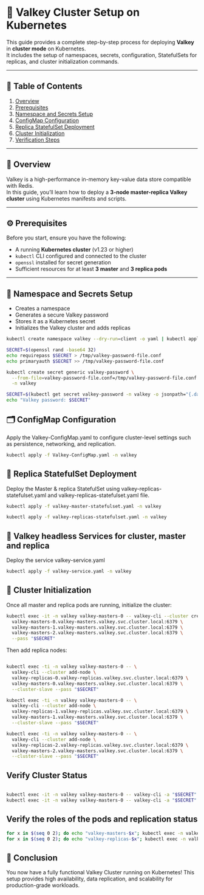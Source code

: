 # 🚀 Valkey Cluster Setup on Kubernetes

This guide provides a complete step-by-step process for deploying **Valkey** in **cluster mode** on Kubernetes.  
It includes the setup of namespaces, secrets, configuration, StatefulSets for replicas, and cluster initialization commands.

---

## 🧩 Table of Contents

1. [Overview](#overview)
2. [Prerequisites](#prerequisites)
3. [Namespace and Secrets Setup](#namespace-and-secrets-setup)
4. [ConfigMap Configuration](#configmap-configuration)
5. [Replica StatefulSet Deployment](#replica-statefulset-deployment)
6. [Cluster Initialization](#cluster-initialization)
7. [Verification Steps](#verification-steps)

---

## 📘 Overview

Valkey is a high-performance in-memory key-value data store compatible with Redis.  
In this guide, you’ll learn how to deploy a **3-node master-replica Valkey cluster** using Kubernetes manifests and scripts.

---

## ⚙️ Prerequisites

Before you start, ensure you have the following:

- A running **Kubernetes cluster** (v1.23 or higher)
- `kubectl` CLI configured and connected to the cluster
- `openssl` installed for secret generation
- Sufficient resources for at least **3 master** and **3 replica pods**

---

## 🧰 Namespace and Secrets Setup

- Creates a namespace
- Generates a secure Valkey password
- Stores it as a Kubernetes secret
- Initializes the Valkey cluster and adds replicas

```bash
kubectl create namespace valkey --dry-run=client -o yaml | kubectl apply -f -

SECRET=$(openssl rand -base64 32)
echo requirepass $SECRET > /tmp/valkey-password-file.conf
echo primaryauth $SECRET >> /tmp/valkey-password-file.conf

kubectl create secret generic valkey-password \
  --from-file=valkey-password-file.conf=/tmp/valkey-password-file.conf \
  -n valkey

SECRET=$(kubectl get secret valkey-password -n valkey -o jsonpath="{.data.valkey-password-file\.conf}" | base64 -d | awk '{print $2; exit}')
echo "Valkey password: $SECRET"
```

## 🗂️ ConfigMap Configuration

Apply the Valkey-ConfigMap.yaml to configure cluster-level settings such as persistence, networking, and replication.

```bash
kubectl apply -f Valkey-ConfigMap.yaml -n valkey
```

## 🧱 Replica StatefulSet Deployment

Deploy the Master & replica StatefulSet using valkey-replicas-statefulset.yaml and valkey-replicas-statefulset.yaml file.

```bash
kubectl apply -f valkey-master-statefulset.yaml -n valkey

kubectl apply -f valkey-replicas-statefulset.yaml -n valkey
```

## 🧱 Valkey headless Services for cluster, master and replica

 Deploy the service valkey-service.yaml

 ```bash
kubectl apply -f valkey-service.yaml -n valkey
```

## 🔗 Cluster Initialization

Once all master and replica pods are running, initialize the cluster:

```bash
kubectl exec -it -n valkey valkey-masters-0 -- valkey-cli --cluster create --cluster-yes --cluster-replicas 0 \
  valkey-masters-0.valkey-masters.valkey.svc.cluster.local:6379 \
  valkey-masters-1.valkey-masters.valkey.svc.cluster.local:6379 \
  valkey-masters-2.valkey-masters.valkey.svc.cluster.local:6379 \
  --pass "$SECRET"
```

Then add replica nodes:

```bash

kubectl exec -ti -n valkey valkey-masters-0 -- \
  valkey-cli --cluster add-node \
  valkey-replicas-0.valkey-replicas.valkey.svc.cluster.local:6379 \
  valkey-masters-0.valkey-masters.valkey.svc.cluster.local:6379 \
  --cluster-slave --pass "$SECRET"

kubectl exec -ti -n valkey valkey-masters-0 -- \
  valkey-cli --cluster add-node \
  valkey-replicas-1.valkey-replicas.valkey.svc.cluster.local:6379 \
  valkey-masters-1.valkey-masters.valkey.svc.cluster.local:6379 \
  --cluster-slave --pass "$SECRET"

kubectl exec -ti -n valkey valkey-masters-0 -- \
  valkey-cli --cluster add-node \
  valkey-replicas-2.valkey-replicas.valkey.svc.cluster.local:6379 \
  valkey-masters-2.valkey-masters.valkey.svc.cluster.local:6379 \
  --cluster-slave --pass "$SECRET"

```

## Verify Cluster Status
``` bash

kubectl exec -it -n valkey valkey-masters-0 -- valkey-cli -a "$SECRET" cluster info
kubectl exec -it -n valkey valkey-masters-0 -- valkey-cli -a "$SECRET" cluster nodes

```

## Verify the roles of the pods and replication status

```bash
for x in $(seq 0 2); do echo "valkey-masters-$x"; kubectl exec -n valkey valkey-masters-$x  -- valkey-cli --pass ${SECRET} role; echo; done
for x in $(seq 0 2); do echo "valkey-replicas-$x"; kubectl exec -n valkey valkey-replicas-$x -- valkey-cli --pass ${SECRET} role; echo; done

```

## 🏁 Conclusion

You now have a fully functional Valkey Cluster running on Kubernetes!
This setup provides high availability, data replication, and scalability for production-grade workloads.

